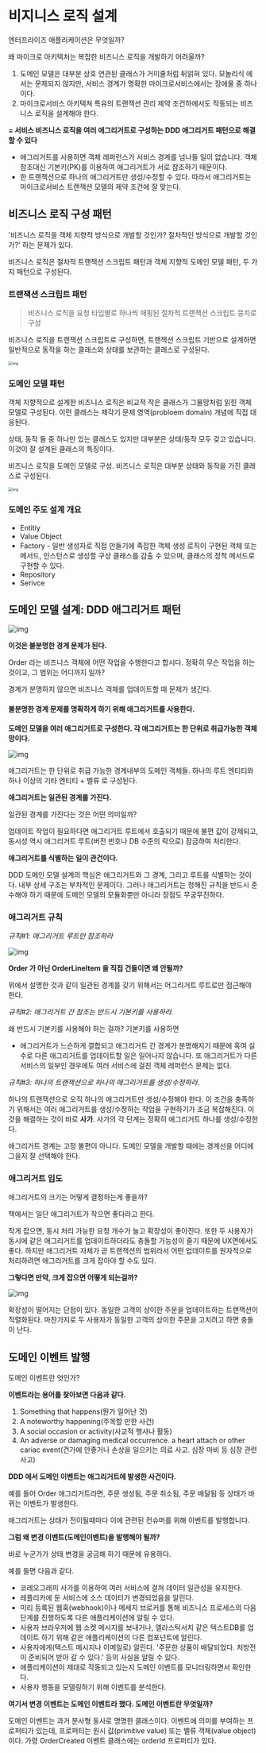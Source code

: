 # 비지니스 로직 설계

 엔터프라이즈 애플리케이션은 무엇일까?



왜 마이크로 아키텍처는 복잡한 비즈니스 로직을 개발하기 어려울까?

1. 도메인 모델은 대부분 상호 연관된 클래스가 거미줄처럼 뒤얽혀 있다. 모놀리식 에서는 문제되지 않지만, 서비스 경계가 명확한 마이크로서비스에서는 장애물 중 하나이다.
2. 마이크로서비스 아키텍쳐 특유의 트랜잭션 관리 제약 조건하에서도 작동되는 비즈니스 로직을 설계해야 한다. 

**= 서비스 비즈니스 로직을 여러 애그리거트로 구성하는 DDD 애그리거트 패턴으로 해결할 수 있다**

- 애그리거트를 사용하면 객체 레퍼런스가 서비스 경계를 넘나들 일이 없습니다. 객체 참조대신 기본키(PK)를 이용하여 애그리거트가 서로 참조하기 때문이다.
- 한 트랜잭션으로 하나의 애그리거트만 생성/수정할 수 있다. 따라서 애그리거트는 마이크로서비스 트랜잭션 모델의 제약 조건에 잘 맞는다.



## 비즈니스 로직 구성 패턴

'비즈니스 로직을 객체 지향적 방식으로 개발할 것인가? 절차적인 방식으로 개발할 것인가?' 하는 문제가 있다.

비즈니스 로직은 절차적 트랜잭션 스크립트 패턴과 객체 지향적 도메인 모델 패턴, 두 가지 패턴으로 구성된다.

### 트랜잭션 스크립트 패턴

> 비즈니스 로직을 요청 타입별로 하나씩 매핑된 절차적 트랜잭션 스크립트 뭉치로 구성

 비즈니스 로직을 트랜잭션 스크립트로 구성하면, 트랜잭션 스크립트 기반으로 설계하면 일반적으로 동작을 하는 클래스와 상태를 보관하는 클래스로 구성된다.

 <img src="https://tva1.sinaimg.cn/large/e6c9d24egy1h4tuzk8ml0j20m60gi3z7.jpg" alt="img" style="zoom:50%;" />



### 도메인 모델 패턴

  객체 지향적으로 설계한 비즈니스 로직은 비교적 작은 클래스가 그물망처럼 읽힌 객체 모델로 구성된다. 이런 클래스는 제각기 문제 영역(probloem domain) 개념에 직접 대응된다.

 상태, 동작 둘 중 하나만 있는 클래스도 있지만 대부분은 상태/동작 모두 갖고 있습니다. 이것이 잘 설계된 클래스의 특징이다.



비즈니스 로직을 도메인 모델로 구성. 비즈니스 로직은 대부분 상태와 동작을 가진 클래스로 구성된다.

 <img src="https://tva1.sinaimg.cn/large/e6c9d24egy1h4tv7njrjmj20y40jawfy.jpg" alt="img" style="zoom:50%;" />





### 도메인 주도 설계 개요

- Entitiy
- Value Object
- Factory - 일반 생성자로 직접 만들기에 족잡한 객체 생성 로직이 구현된 객체 또는 메서드, 인스턴스로 생성할 구상 클래스를 감출 수 있으며, 클래스의 정척 메서드로 구현할 수 있다.
- Repository
- Serivce



## 도메인 모델 설계: DDD 애그리거트 패턴

 ![img](https://tva1.sinaimg.cn/large/e6c9d24egy1h4tvj6wg4lj219y0i4ta8.jpg)



 **이것은 불분명한 경계 문제가 된다.**

Order 라는 비즈니스 객체에 어떤 작업을 수행한다고 합시다. 정확히 무슨 작업을 하는 것이고, 그 범위는 어디까지 일까?

경계가 분명하지 않으면 비즈니스 객체를 업데이트할 때 문제가 생긴다. 

#### 불분명한 경계 문제를 명확하게 하기 위해 애그리거트를 사용한다.

**도메인 모델을 여러 애그리거트로 구성한다. 각 애그리거트는 한 단위로 취급가능한 객체망이다.**

![img](https://tva1.sinaimg.cn/large/e6c9d24egy1h4tvs4is1oj214c0le40j.jpg)

애그리거트는 한 단위로 취급 가능한 경계내부의 도메인 객체들. 하나의 루트 엔티티와 하나 이상의 기타 엔티티 + 벨류 로 구성된다.

 **애그리거트는 일관된 경계를 가진다.**

일관된 경계를 가진다는 것은 어떤 의미일까?

 업데이트 작업이 필요하다면 애그리거트 루트에서 호출되기 때문에 불편 값이 강제되고, 동시성 역시 애그리거트 루트(버전 번호나 DB 수준의 락으로) 잠금하여 처리한다.

**애그리거트를 식별하는 일이 관건이다.**

DDD 도메인 모델 설계의 핵심은 애그리거트와 그 경계, 그리고 루트를 식별하는 것이다. 내부 상세 구조는 부차적인 문제이다. 그러나 애그리거트는 정해진 규칙을 반드시 준수해야 하기 때문에 도메인 모델의 모듈화뿐만 아니라 장점도 무궁무진하다.



### 애그리거트 규칙

*규칙#1: 애그리거트 루트만 참조하라*

 ![img](https://tva1.sinaimg.cn/large/e6c9d24egy1h4udvoj20bj20k60hqmxz.jpg)

**Order 가 아닌 OrderLineItem 을 직접 건들이면 왜 안될까?**

위에서 설명한 것과 같이 일관된 경계를 갖기 위해서는 어그리거트 루트로만 접근해야 한다.



*규칙#2: 애그리거트 간 참조는 반드시 기본키를 사용하라.*

 왜 반드시 기본키를 사용해야 하는 걸까? 기본키를 사용하면

- 애그리거트가 느슨하게 결합되고 애그리거트 간 경계가 분명해지기 때문에 혹여 실수로 다른 애그리거트를 업데이트할 일은 일어나지 않습니다. 또 애그리거트가 다른 서비스의 일부인 경우에도 여러 서비스에 걸친 객체 레퍼런스 문제는 없다.

*규칙#3: 하나의 트랜잭션으로 하나의 애그리거트를 생성/수정하라.*

 하나의 트랜잭션으로 오직 하나의 애그리거트만 생성/수정해야 한다. 이 조건을 충족하기 위해서는 여러 애그리거트를 생성/수정하는 작업을 구현하기가 조금 복잡해진다. 이것을 해결하는 것이 바로 **사가**. 사가의 각 단계는 정확히 애그리거트 하나를 생성/수정한다.



애그리거트 경계는 고정 불편이 아니다. 도메인 모델을 개발할 때에는 경계선을 어디에 그을지 잘 선택해야 한다.



### 애그리거트 입도

애그리거트의 크기는 어떻게 결정하는게 좋을까?

책에서는 일단 애그리거트가 작으면 좋다라고 한다. 

작게 잡으면, 동시 처리 가능한 요청 개수가 늘고 확장성이 좋아진다. 또한 두 사용자가 동시에 같은 애그리거트를 업데이트하더라도 충돌할 가능성이 줄기 때문에 UX면에서도 좋다. 하지만 애그리거트 자체가 곧 트랜잭션의 범위라서 어떤 업데이트를 원자적으로 처리하려면 애그리거트를 크게 잡아야 할 수도 있다.

**그렇다면 만약, 크게 잡으면 어떻게 되는걸까?**

 ![img](https://tva1.sinaimg.cn/large/e6c9d24egy1h4uefhqn5yj215k0r0mzc.jpg)



확장성이 떨어지는 단점이 있다. 동일한 고객의 상이한 주문을 업데이트하는 트랜잭션이 직렬화된다. 마찬가지로 두 사용자가 동일한 고객의 상이한 주문을 고치려고 하면 충돌이 난다.



## 도메인 이벤트 발행



도메인 이벤트란 엇인가?

**이벤트라는 용어를 찾아보면 다음과 같다.**

1. Something that happens(뭔가 일어난 것)
2. A noteworthy happening(주목할 만한 사건)
3. A social occasion or activity(사교적 행사나 활동)
4. An adverse or damaging medical occurrence. a heart attach or other cariac event(건가에 안좋거나 손상을 일으키는 의료 사고. 심장 마비 등 심장 관련 사고)



**DDD 에서 도메인 이벤트는 애그리거트에 발생한 사건이다.**

예를 들어 Order 애그리거트라면, 주문 생성됨, 주문 취소됨, 주문 배달됨 등 상태가 바뀌는 이벤트가 발생한다.

애그리거트는 상태가 전이될때마다 이에 관련된 컨슈머를 위해 이벤트를 발행합니다.



**그럼 왜 변경 이벤트(도메인이벤트)을 발행해야 될까?**

바로 누군가가 상태 변경을 궁금해 하기 때문에 유용하다.

예를 들면 다음과 같다.

- 코레오그래피 사가를 이용하여 여러 서비스에 걸쳐 데이터 일관성을 유지한다.
- 레플리카에 둔 서비스에 소스 데이터가 변경되었음을 알린다.
- 미리 등록된 웹훅(webhook)이나 메세지 브로커를 통해 비즈니스 프로세스의 다음 단계를 진행하도록 다른 애플리케이션에 알릴 수 있다.
- 사용자 브라우저에 웹 소켓 메시지를 보내거나, 엘라스틱서치 같은 텍스트DB를 업데이트 하기 위해 같은 애플리케이션의 다른 컴포넌트에 알린다.
- 사용자에게(텍스트 메시지나 이메일로) 알린다. '주문한 상품이 배달되었다. 처방전이 준비되어 받아 갈 수 있다.' 등의 사실을 알릴 수 있다.
- 애플리케이션이 제대로 작동되고 있는지 도메인 이벤트를 모니터링하면서 확인한다.
- 사용자 행동을 모델링하기 위해 이벤트를 분석한다.



**여기서 변경 이벤트는 도메인 이벤트라 했다. 도메인 이벤트란 무엇일까?**

도메인 이벤트는 과거 분사형 동사로 명명한 클래스이다. 이벤트에 의미를 부여하는 프로퍼티가 있는데, 프로퍼티는 원시 값(primitive value) 또는 밸류 객체(value object) 이다. 가령 OrderCreated 이벤트 클래스에는 orderId 프로퍼티가 있다.





